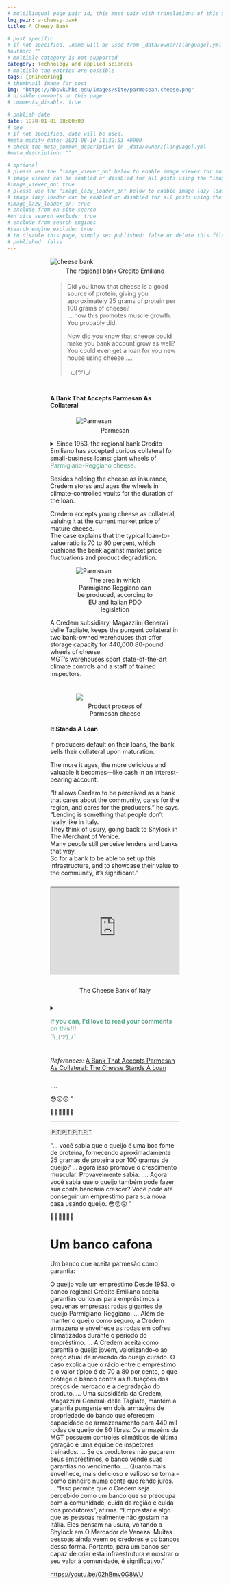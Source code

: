 ```yaml
---
# multilingual page pair id, this must pair with translations of this page. (This name must be unique)
lng_pair: a-cheesy-bank
title: A Cheesy Bank

# post specific
# if not specified, .name will be used from _data/owner/[language].yml
#author: ""
# multiple category is not supported
category: Technology and applied sciences
# multiple tag entries are possible
tags: [enineering]
# thumbnail image for post
img: "https://hbswk.hbs.edu/images/site/parmesean.cheese.png"
# disable comments on this page
# comments_disable: true

# publish date
date: 1970-01-01 08:00:00
# seo
# if not specified, date will be used.
#meta_modify_date: 2021-08-10 11:32:53 +0900
# check the meta_common_description in _data/owner/[language].yml
#meta_description: ""

# optional
# please use the "image_viewer_on" below to enable image viewer for individual pages or posts (_posts/ or [language]/_posts folders).
# image viewer can be enabled or disabled for all posts using the "image_viewer_posts: true" setting in _data/conf/main.yml.
#image_viewer_on: true
# please use the "image_lazy_loader_on" below to enable image lazy loader for individual pages or posts (_posts/ or [language]/_posts folders).
# image lazy loader can be enabled or disabled for all posts using the "image_lazy_loader_posts: true" setting in _data/conf/main.yml.
#image_lazy_loader_on: true
# exclude from on site search
#on_site_search_exclude: true
# exclude from search engines
#search_engine_exclude: true
# to disable this page, simply set published: false or delete this file
# published: false
---
```


<style>
    container{
              float:left;
			  width:100%;
			  margin-bottom: 10px;			                
             }
	image-container{
		width: 30%;
		float:left;
		border: hidden; 
		margin: 20px;
	}
	img{
		object-fit:contain;	  	
	}
    container-text{	
       /* width: 40%; 
        margin-left: 5px;*/
        display: block;
        margin-top: 20px; 
        padding-top: 1 px;
        /* border: solid 1px; */
	}

    ol{
        list-style-type: upper-roman;
        
    }

   /* used as <p class="vertical"></p> instead I can also use <blockquote> 
     or > in md
      */
    video-container{   
		width: 60%;
		float:left;
		border: hidden; 
		margin: 20px;
    }

    iframe{
       position: relative; 
        top: 0; 
        left: 0; 
        width: 100%; 
        height: 100%; 
        object-fit-contain;
    }


	.vertical{
    border-left: 4px solid;
    border-right: 4px solid;
    border-radius: 25px;
    color: blue;
    background-color: #111111;
	margin;0 0 0 -3;
    padding:0 0 0 1em

  }
  vertical-text{
	color: #bbbbbb;
  
  font-family: cursive;
  }
    /* frames text in middle of page */
  framed-text{
    display:block;
    border:inset;
    width:90%;
    margin:0.5em auto 0.5em auto;
    padding:0.5em;
  }
/** on hover paragraph **/
  .my-p{
        display:inline;
        color:#5ba487;
  }
  .my-p:hover{
    text-decoration: underline;
    cursor:pointer;
  }
/** Center an element **/
.center {
  display: block;
  margin-left: auto;
  margin-right: auto;
  }

</style>

<div class="center" style="width:60%;margin-top:1em;margin-bottom:1em">
    <img class="center" src="https://hbswk.hbs.edu/images/site/parmesean.cheese.png" alt="cheese bank">
    <p style="text-align:center;margin-top:5px;margin-bottom:5px">The regional bank Credito Emiliano </p>
<container>
    <blockquote>
    <p>
    Did you know that cheese is a good source of protein, giving you approximately 25 grams of protein per 100 grams of cheese?<br>
    ... now this promotes muscle growth.<br>
    You probably did.<br>
    </p>
    <p>
    Now did you know that cheese could make you bank account grow as well?<br>
    You could even get a loan for you new house using  cheese .... <br>
    </p>
    <p>¯\_(ツ)_/¯</p>
    </blockquote>
</container>
<container>
    <h4>A Bank That Accepts Parmesan As Collateral</h4>
            <div class="center" style="width:60%;margin-top:1em;margin-bottom:1em">
            <img class="center" src="https://upload.wikimedia.org/wikipedia/commons/thumb/d/d1/Parmigiano_Reggiano%2C_Italien%2C_Europ%C3%A4ische_Union.jpg/220px-Parmigiano_Reggiano%2C_Italien%2C_Europ%C3%A4ische_Union.jpg" alt="Parmesan">
            <p style="text-align:center;margin-top:5px;margin-bottom:5px">Parmesan </p>
            </div>
     <details>
        <summary>
           Since 1953, the regional bank Credito Emiliano has accepted curious collateral for small-business loans:
            giant wheels of  <span class="my-p">Parmigiano-Reggiano cheese.</span>
        </summary>
        <framed-text>
        <p>
         Parmesan is an Italian hard, granular cheese produced from cow's milk and aged at least 12 months or, outside the European Union, a locally produced imitation.<br>
         </p>
         <p>
         The full, legally protected, name of the Italian cheese is Parmigiano Reggiano.<br>
         It is named after two of the areas which produce it, the Italian provinces of Parma and Reggio Emilia (Parmigiano is the Italian adjective for Parma and Reggiano that for Reggio Emilia); in addition to Reggio Emilia and Parma, it is also produced in the part of Bologna west of the River Reno and in Modena (all of the above being located in the Emilia-Romagna region), as well as in the part of Mantua (Lombardy) which is on the south bank of the River Po.<br>
         <a href="https://en.wikipedia.org/wiki/Parmesan">Parmesan</a>
         </p>      
        </framed-text>
        </details>
    </p>
    <p>
    Besides holding the cheese as insurance, Credem stores and ages the wheels in climate-controlled vaults for the duration of the loan.<br>
    </p>
    <p>
    Credem accepts young cheese as collateral, valuing it at the current market price of mature cheese.<br>
    The case explains that the typical loan-to-value ratio is 70 to 80 percent, which cushions the bank against market price fluctuations and product degradation.<br>
    </p>
                <div class="center" style="width:60%;margin-top:1em;margin-bottom:1em">
                    <img class="center" src="https://upload.wikimedia.org/wikipedia/commons/thumb/e/ef/Region_Parmigiano-Reggiano.png/220px-Region_Parmigiano-Reggiano.png" alt="Parmesan">
                <p style="text-align:center;margin-top:5px;margin-bottom:5px">The area in which Parmigiano Reggiano can be produced, according to EU and Italian PDO legislation</p>
                </div>
    <p>
    A Credem subsidiary, Magazziini Generali delle Tagliate, keeps the pungent collateral in two bank-owned warehouses that offer storage capacity for 440,000 80-pound wheels of cheese.<br>
    MGT’s warehouses sport state-of-the-art climate controls and a staff of trained inspectors.<br>
    </p>
</container>
<container>
           <div class="center" style="width:60%;margin-top:1em;margin-bottom:1em">
            <img class="center" src="https://upload.wikimedia.org/wikipedia/commons/thumb/2/22/Parmigiano-Reggiano.png/220px-Parmigiano-Reggiano.png">
                <p style="text-align:center;margin-top:5px;margin-bottom:5px">Product process of Parmesan cheese</p>
            </div>
    <h4>It Stands A Loan</h4>
    <p>
    If producers default on their loans, the bank sells their collateral upon maturation.<br>
    </p>
    <p>
    The more it ages, the more delicious and valuable it becomes—like cash in an interest-bearing account.<br>
    </p>
    <p>
    “It allows Credem to be perceived as a bank that cares about the community, cares for the region, and cares for the producers,” he says.<br>
    “Lending is something that people don’t really like in Italy.<br>
    They think of usury, going back to Shylock in The Merchant of Venice.<br>
    Many people still perceive lenders and banks that way.<br>
    So for a bank to be able to set up this infrastructure, and to showcase their value to the community, it’s significant.”<br>
    </p>
</container>
<container>
        <div  style="position: relative; padding-bottom: 56.25%; padding-top: 35px;height: 0; margin-bottom: 2em;
            overflow: hidden;">
            <iframe
                style="position: absolute; top: 0; left: 0; width: 100%; height: 100%"
                src="https://www.youtube.com/embed/02hBmv0G8WU?si=FqGgBLwHR8Xf_Q9o"
                title="YouTube video player"
                allowfullscreen >
            </iframe>
        </div>
        <p style="position: relative; text-align: center">The Cheese Bank of Italy</p>
</container>
<container>
    <details>
        <summary>
        <p>
        <div class="my-p">
         <strong>If you can, I'd love to read your comments on this!!!</strong><br>
        ¯\_(ツ)_/¯<br>
        </div>        
        </p>
        </summary>
        <p>
        Please use <strong>DISQUS</strong> at bottom of each blog to post comments.<br>
        This way I'll be notified when you add a comment etc.<br>
        It's free and easy to use, just create an account if you're a new user.<br>
        </p>
    </details>
</container>
<container>
    <p><i>References:</i>
    <a href="https://www.forbes.com/sites/hbsworkingknowledge/2015/07/01/a-bank-that-accepts-parmesan-as-collateral-the-cheese-stands-a-loan/">A Bank That Accepts Parmesan As Collateral: The Cheese Stands A Loan</a><br>
    </p>
</container>

....

😳😮😲
"

🧀🧀🧀🧀🧀🧀

---

🇵🇹🇵🇹🇵🇹🇵🇹

"... você sabia que o queijo é uma boa fonte de proteína, fornecendo aproximadamente 25 gramas de proteína por 100 gramas de queijo?
... agora isso promove o crescimento muscular. Provavelmente sabia.
.... Agora você sabia que o queijo também pode fazer sua conta bancária crescer?
Você pode até conseguir um empréstimo para sua nova casa usando queijo. 😳😮😲 "

🧀🧀🧀🧀🧀🧀

# Um banco cafona

Um banco que aceita parmesão como garantia:

O queijo vale um empréstimo Desde 1953, o banco regional Crédito Emiliano aceita garantias curiosas para empréstimos a pequenas empresas: rodas gigantes de queijo Parmigiano-Reggiano. ... Além de manter o queijo como seguro, a Credem armazena e envelhece as rodas em cofres climatizados durante o período do empréstimo.
...
A Credem aceita como garantia o queijo jovem, valorizando-o ao preço atual de mercado do queijo curado.
O caso explica que o rácio entre o empréstimo e o valor típico é de 70 a 80 por cento, o que protege o banco contra as flutuações dos preços de mercado e a degradação do produto.
...
Uma subsidiária da Credem, Magazziini Generali delle Tagliate, mantém a garantia pungente em dois armazéns de propriedade do banco que oferecem capacidade de armazenamento para 440 mil rodas de queijo de 80 libras.
Os armazéns da MGT possuem controles climáticos de última geração e uma equipe de inspetores treinados.
...
Se os produtores não pagarem seus empréstimos, o banco vende suas garantias no vencimento.
...
Quanto mais envelhece, mais delicioso e valioso se torna – como dinheiro numa conta que rende juros.
...
“Isso permite que o Credem seja percebido como um banco que se preocupa com a comunidade, cuida da região e cuida dos produtores”, afirma.
“Emprestar é algo que as pessoas realmente não gostam na Itália.
Eles pensam na usura, voltando a Shylock em O Mercador de Veneza.
Muitas pessoas ainda veem os credores e os bancos dessa forma.
Portanto, para um banco ser capaz de criar esta infraestrutura e mostrar o seu valor à comunidade, é significativo.”

https://youtu.be/02hBmv0G8WU
